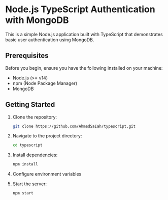 # Node.js TypeScript Authentication with MongoDB

This is a simple Node.js application built with TypeScript that demonstrates basic user authentication using MongoDB.

## Prerequisites

Before you begin, ensure you have the following installed on your machine:

- Node.js (>= v14)
- npm (Node Package Manager)
- MongoDB

## Getting Started

1. Clone the repository:

   ```bash
   git clone https://github.com/AhmedSaIah/typescript.git

2. Navigate to the project directory:

   ```bash
   cd typescript
   
3. Install dependencies:
   
   ```bash
   npm install

4. Configure environment variables

5. Start the server:
   
     ```bash
     npm start
